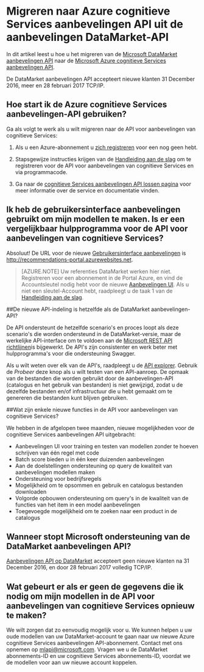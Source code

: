
<properties
    pageTitle="Migreren naar Azure cognitieve Services aanbevelingen API uit de aanbevelingen DataMarket-API | Microsoft Azure"
    description="Azure machine learning-aanbevelingen--migreren naar aanbevelingen cognitieve service"
    services="cognitive-services"
    documentationCenter=""
    authors="luiscabrer"
    manager="jhubbard"
    editor="cgronlun"/>

<tags
    ms.service="cognitive-services"
    ms.workload="data-services"
    ms.tgt_pltfrm="na"
    ms.devlang="na"
    ms.topic="article"
    ms.date="09/01/2016"
    ms.author="luisca"/>


# <a name="migrate-to-azure-cognitive-services-recommendations-api-from-the-datamarket-recommendations-api"></a>Migreren naar Azure cognitieve Services aanbevelingen API uit de aanbevelingen DataMarket-API
In dit artikel leest u hoe u het migreren van de [Microsoft DataMarket aanbevelingen API](https://datamarket.azure.com/dataset/amla/recommendations) naar de [Microsoft Azure cognitieve Services aanbevelingen API](https://www.microsoft.com/cognitive-services/en-us/recommendations-api).

De DataMarket aanbevelingen API accepteert nieuwe klanten 31 December 2016, meer en 28 februari 2017 TCP/IP.

## <a name="how-do-i-start-using-the-azure-cognitive-services-recommendations-api"></a>Hoe start ik de Azure cognitieve Services aanbevelingen-API gebruiken?

Ga als volgt te werk als u wilt migreren naar de API voor aanbevelingen van cognitieve Services:

1.  Als u een Azure-abonnement u [zich registreren](https://portal.azure.com/#create/Microsoft.CognitiveServices/apitype/Recommendations/pricingtier/S1) voor een nog geen hebt. 

1.  Stapsgewijze instructies krijgen van de [Handleiding aan de slag](cognitive-services-recommendations-quick-start.md) om te registreren voor de API voor aanbevelingen van cognitieve Services en via programmacode. 

1.  Ga naar de [cognitieve Services aanbevelingen API lossen pagina](https://www.microsoft.com/cognitive-services/en-us/recommendations-api) voor meer informatie over de service en documentatie vinden.

## <a name="i-used-the-recommendations-ui-to-build-my-models-is-there-a-similar-tool-for-the-cognitive-services-recommendations-api"></a>Ik heb de gebruikersinterface aanbevelingen gebruikt om mijn modellen te maken. Is er een vergelijkbaar hulpprogramma voor de API voor aanbevelingen van cognitieve Services?

Absoluut! De URL voor de nieuwe [Gebruikersinterface aanbevelingen](http://recommendations-portal.azurewebsites.net/) is http://recommendations-portal.azurewebsites.net. 

>[AZURE.NOTE] Uw referenties DataMarket werken hier niet. Registreren voor een abonnement in de Portal Azure, en vind de Accountsleutel nodig hebt voor de nieuwe [Aanbevelingen UI](http://recommendations-portal.azurewebsites.net/).
Als u niet een sleutel-Account hebt, raadpleegt u de taak 1 van de [Handleiding aan de slag](cognitive-services-recommendations-quick-start.md).

##<a name="is-the-new-api-format-the-same-as-the-datamarket-recommendations-api"></a>De nieuwe API-indeling is hetzelfde als de DataMarket aanbevelingen-API?

De API ondersteunt de hetzelfde scenario's en proces loopt als deze scenario's die worden ondersteund in de DataMarket-versie, maar de werkelijke API-interface om te voldoen aan de [Microsoft REST API richtlijnen](https://github.com/Microsoft/api-guidelines/blob/master/Guidelines.md)is bijgewerkt. De API's zijn consistenter en werk beter met hulpprogramma's voor die ondersteuning Swagger.

Als u wilt weten over elk van de API's, raadpleegt u de [API explorer](https://westus.dev.cognitive.microsoft.com/docs/services/Recommendations.V4.0/operations/56f30d77eda5650db055a3db).
Gebruik de *Probeer* deze knop als u wilt testen van een API-aanroep. De opmaak van de bestanden die worden gebruikt door de aanbevelingen-API (catalogus en het gebruik van bestanden) is niet gewijzigd, zodat u de dezelfde bestanden en/of infrastructuur die u hebt gemaakt om te genereren die bestanden kunt blijven gebruiken.

##<a name="what-are-some-new-features-in-the-cognitive-services-recommendations-api"></a>Wat zijn enkele nieuwe functies in de API voor aanbevelingen van cognitieve Services?

We hebben in de afgelopen twee maanden, nieuwe mogelijkheden voor de cognitieve Services aanbevelingen API uitgebracht:
-   Aanbevelingen UI voor training en testen van modellen zonder te hoeven schrijven van één regel met code
-   Batch score bieden u in één keer duizenden aanbevelingen
-   Aan de doelstellingen ondersteuning op query de kwaliteit van aanbevelingen modellen maken
-   Ondersteuning voor bedrijfsregels
-   Mogelijkheid om te opsommen en gebruik en catalogus bestanden downloaden
-   Volgorde opbouwen ondersteuning om query's in de kwaliteit van de functies van het item in een model aanbevelingen
-   Toegevoegde mogelijkheid om te zoeken naar een product in de catalogus

## <a name="when-does-microsoft-stop-supporting-the-datamarket-recommendations-api"></a>Wanneer stopt Microsoft ondersteuning van de DataMarket aanbevelingen API?

[Aanbevelingen API op DataMarket](https://datamarket.azure.com/dataset/amla/recommendations) accepteert geen nieuwe klanten na 31 December 2016, en door 28 februari 2017 volledig TCP/IP. 

## <a name="what-if-i-dont-have-the-data-that-i-need-to-recreate-my-models-in-the-cognitive-services-recommendations-api"></a>Wat gebeurt er als er geen de gegevens die ik nodig om mijn modellen in de API voor aanbevelingen van cognitieve Services opnieuw te maken?

We wilt zorgen dat zo eenvoudig mogelijk voor u. We kunnen helpen u uw oude modellen van uw DataMarket-account te gaan naar uw nieuwe Azure cognitieve Services aanbevelingen API-abonnement. Contact met ons opnemen op [mlapi@microsoft.com](mailto://mlapi@microsoft.com). Vragen we u de DataMarket abonnements-ID en uw cognitieve Services abonnements-ID, voordat we de modellen voor aan uw nieuwe account koppelen.

